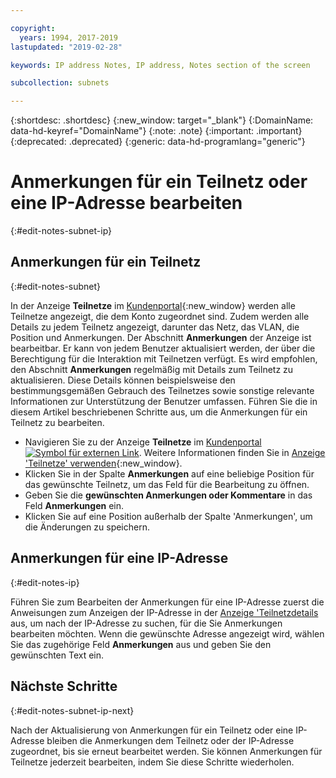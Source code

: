 ```yaml
---

copyright:
  years: 1994, 2017-2019
lastupdated: "2019-02-28"

keywords: IP address Notes, IP address, Notes section of the screen

subcollection: subnets

---
```


{:shortdesc: .shortdesc}
{:new_window: target="_blank"}
{:DomainName: data-hd-keyref="DomainName"}
{:note: .note}
{:important: .important}
{:deprecated: .deprecated}
{:generic: data-hd-programlang="generic"}

# Anmerkungen für ein Teilnetz oder eine IP-Adresse bearbeiten
{:#edit-notes-subnet-ip}

## Anmerkungen für ein Teilnetz
{:#edit-notes-subnet}

In der Anzeige **Teilnetze** im [Kundenportal](https://{DomainName}/){:new_window} werden alle Teilnetze angezeigt, die dem Konto zugeordnet sind. Zudem werden alle Details zu jedem Teilnetz angezeigt, darunter das Netz, das VLAN, die Position und Anmerkungen. Der Abschnitt **Anmerkungen** der Anzeige ist bearbeitbar. Er kann von jedem Benutzer aktualisiert werden, der über die Berechtigung für die Interaktion mit Teilnetzen verfügt. Es wird empfohlen, den Abschnitt **Anmerkungen** regelmäßig mit Details zum Teilnetz zu aktualisieren. Diese Details können beispielsweise den bestimmungsgemäßen Gebrauch des Teilnetzes sowie sonstige relevante Informationen zur Unterstützung der Benutzer umfassen. Führen Sie die in diesem Artikel beschriebenen Schritte aus, um die Anmerkungen für ein Teilnetz zu bearbeiten.

* Navigieren Sie zu der Anzeige **Teilnetze** im [Kundenportal ![Symbol für externen Link](../../icons/launch-glyph.svg "Symbol für externen Link")](https://{DomainName}/). Weitere Informationen finden Sie in [Anzeige 'Teilnetze' verwenden](/docs/infrastructure/subnets?topic=subnets-view-subnet-details){:new_window}.
* Klicken Sie in der Spalte **Anmerkungen** auf eine beliebige Position für das gewünschte Teilnetz, um das Feld für die Bearbeitung zu öffnen.
* Geben Sie die **gewünschten Anmerkungen oder Kommentare** in das Feld **Anmerkungen** ein.
* Klicken Sie auf eine Position außerhalb der Spalte 'Anmerkungen', um die Änderungen zu speichern.

## Anmerkungen für eine IP-Adresse
{:#edit-notes-ip}

Führen Sie zum Bearbeiten der Anmerkungen für eine IP-Adresse zuerst die Anweisungen zum Anzeigen der IP-Adresse in der [Anzeige 'Teilnetzdetails](/docs/infrastructure/subnets?topic=subnets-filter-ip-addresses-on-the-subnet-details-screen) aus, um nach der IP-Adresse zu suchen, für die Sie Anmerkungen bearbeiten möchten. Wenn die gewünschte Adresse angezeigt wird, wählen Sie das zugehörige Feld **Anmerkungen** aus und geben Sie den gewünschten Text ein.

## Nächste Schritte
{:#edit-notes-subnet-ip-next}

Nach der Aktualisierung von Anmerkungen für ein Teilnetz oder eine IP-Adresse bleiben die Anmerkungen dem Teilnetz oder der IP-Adresse zugeordnet, bis sie erneut bearbeitet werden. Sie können Anmerkungen für Teilnetze jederzeit bearbeiten, indem Sie diese Schritte wiederholen.
